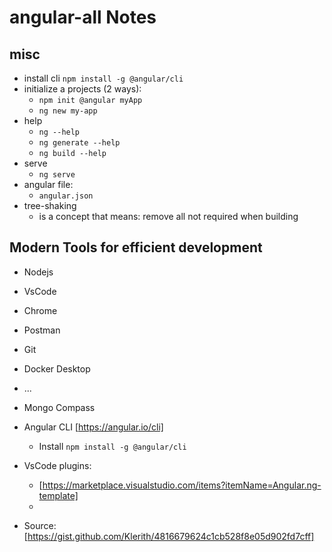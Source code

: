 # angular-all Notes

## misc

- install cli `npm install -g @angular/cli`
- initialize a projects (2 ways): 
    - `npm init @angular myApp`
    - `ng new my-app`
- help
    - `ng --help`
    - `ng generate --help`
    - `ng build --help`
- serve
    - `ng serve`
- angular file:
    - `angular.json`
- tree-shaking
    - is a concept that means: remove all not required when building


## Modern Tools for efficient development

- Nodejs
- VsCode
- Chrome
- Postman
- Git
- Docker Desktop
- ...
- Mongo Compass

- Angular CLI [https://angular.io/cli]
    - Install `npm install -g @angular/cli`


- VsCode plugins:
    - [https://marketplace.visualstudio.com/items?itemName=Angular.ng-template]
    - 

- Source: [https://gist.github.com/Klerith/4816679624c1cb528f8e05d902fd7cff]

